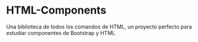 # HTML-Components
Una biblioteca de todos los comandos de HTML, un proyecto perfecto para estudiar componentes de Bootstrap y HTML
